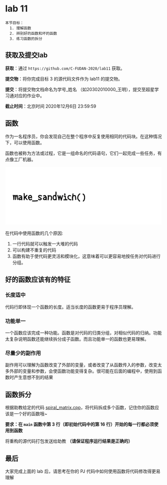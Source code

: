 # lab 11

    本节目标：
      1. 理解函数
      2. 辨别好的函数和坏的函数
      3. 练习函数的拆分

## 获取及提交lab

**获取**：通过 `https://github.com/C-FUDAN-2020/lab11` 获取。

**提交物**：将你完成目标 3 的源代码文件作为 lab11 的提交物。

**提交**：将提交物文档命名为学号_姓名 （如20302010000_王明），提交至超星学习通对应的作业中。

**截止时间**：北京时间 2020年12月6日 23:59:59 

## 函数

作为一名程序员，你会发现自己在整个程序中反复使用相同的代码块。在这种情况下，可以使用函数。

函数也被称为方法或过程，它是一组命名的代码语句，它们一起完成一些任务，有点像工厂机器。

![functions conceptual](./imgs/functions-conceptual.gif)

在代码中使用函数的几个原因:
1. 一行代码就可以触发一大堆的代码
2. 可以构建不重复的代码
3. 函数有助于使代码更灵活和模块化，这意味着可以更容易地按任务对代码进行分组。

## 好的函数应该有的特征

### 长度适中

代码行即体现一个函数的长度。适当长度的函数更易于程序员理解。

### 功能单一

一个函数应该完成一种功能。函数是对代码的归类分组，对相似代码的归纳。功能太复杂说明函数还能继续拆分成子函数。而且功能单一的函数也更易理解。

### 尽量少的副作用

副作用可以理解为函数改变了外部的变量，或者改变了从函数传入的参数，改变太多外部的变量和参数，会使函数功能变得复杂。很可能在后面的编程中，使用到函数时产生意想不到的结果

## 函数拆分

根据助教给定的代码 [spiral_matrix.cpp](./spiral_matrix.cpp)，将代码拆成多个函数，记住你的函数应该是一个好的函数哦~

**要求：在 `main` 函数中第 3 行（即初始代码中的第 16 行）开始的每一行都必须使用到函数**

将重构的源代码打包发送给助教 **（请保证程序运行结果是正确的）**

## 最后

大家完成上面的 lab 后，请思考在你的 PJ 代码中如何使用函数将代码修改得更易理解
